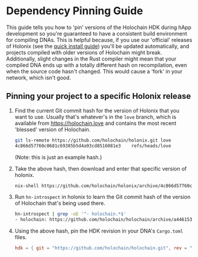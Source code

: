 # Dependency Pinning Guide

This guide tells you how to 'pin' versions of the Holochain HDK during hApp development so you're guaranteed to have a consistent build environment for compiling DNAs. This is helpful because, if you use our 'official' releases of Holonix (see the [quick install guide](../../install/)) you'll be updated automatically, and projects compiled with older versions of Holochain might break. Additionally, slight changes in the Rust compiler might mean that your compiled DNA ends up with a totally different hash on recompilation, even when the source code hasn't changed. This would cause a 'fork' in your network, which isn't good.

## Pinning your project to a specific Holonix release

1. Find the current Git commit hash for the version of Holonix that you want to use. Usually that's whatever's in the `love` branch, which is available from https://holochain.love and contains the most recent 'blessed' version of Holochain.

    ```bash
    git ls-remote https://github.com/holochain/holonix.git love
    4c866d57760c0681c69385b5d4a93cd8516081e3	refs/heads/love
    ```

    (Note: this is just an example hash.)

2. Take the above hash, then download and enter that specific version of holonix.

    ```bash
    nix-shell https://github.com/holochain/holonix/archive/4c866d57760c0681c69385b5d4a93cd8516081e3.tar.gz
    ```

3. Run `hn-introspect` in holonix to learn the Git commit hash of the version of Holochain that's being used there.

    ```bash
    hn-introspect | grep -oE '^- holochain.*$'
    - holochain: https://github.com/holochain/holochain/archive/a4461535c77f653f36cb3a7bb0dfda84e92ed1be.tar.gz
    ```

4. Using the above hash, pin the HDK revision in your DNA's `Cargo.toml` files.

    ```toml
    hdk = { git = "https://github.com/holochain/holochain.git", rev = "a4461535c77f653f36cb3a7bb0dfda84e92ed1be" }
    ```